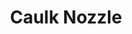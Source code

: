---
layout: default
categories: ['3D Printing', 'Mechanical Design']
title: Caulk Nozzle
authors: WG Bircher
thing: A 3D printed screw-on reusable tip for tubes of caulk, to keep the material within from drying out
year: 2015
award: 
doi: http://dx.doi.org/XX.XXX/
---